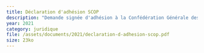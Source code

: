 ```yaml
---
title: Déclaration d'adhésion SCOP
description: "Demande signée d'adhésion à la Confédération Générale des Sociétés Coopératives de Production (CG Scop), à l'Union Régionale des Scop, de la fédération de métier et de l'Union Sociale."
year: 2021
category: juridique
file: /assets/documents/2021/declaration-d-adhesion-scop.pdf
size: 23ko
---
```

